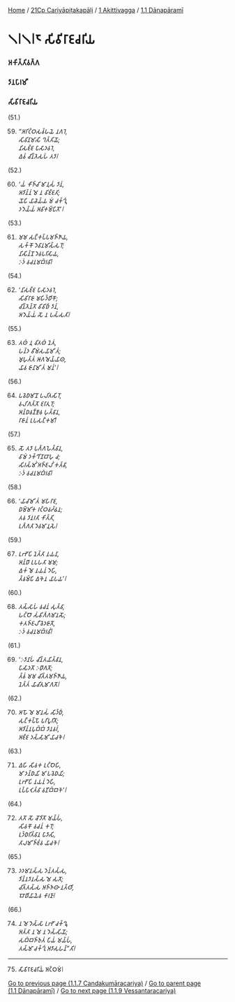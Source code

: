 
[Home](/) / [21Cp Cariyāpiṭakapāḷi](/tipitaka/21Cp.md) / [1 Akittivagga](/tipitaka/21Cp/1.md) / [1.1 Dānapāramī](/tipitaka/21Cp/1/1.1.md)

# 𑁧𑁇𑁧𑁇𑁮 𑀲𑀺𑀯𑀺𑀭𑀸𑀚𑀘𑀭𑀺𑀬

### 𑀅𑀓𑀺𑀢𑁆𑀢𑀺𑀯𑀕𑁆𑀕

### 𑀤𑀸𑀦𑀧𑀸𑀭𑀫𑀻

### 𑀲𑀺𑀯𑀺𑀭𑀸𑀚𑀘𑀭𑀺𑀬

(51.)

59. _“𑀅𑀭𑀺𑀝𑁆𑀞𑀲𑀯𑁆𑀳𑀬𑁂 𑀦𑀕𑀭𑁂,_  
_𑀲𑀺𑀯𑀺𑀦𑀸𑀫𑀸𑀲𑀺 𑀔𑀢𑁆𑀢𑀺𑀬𑁄;_  
_𑀦𑀺𑀲𑀚𑁆𑀚 𑀧𑀸𑀲𑀸𑀤𑀯𑀭𑁂,_  
_𑀏𑀯𑀁 𑀘𑀺𑀦𑁆𑀢𑁂𑀲𑀳𑀁 𑀢𑀤𑀸𑁇_  


(52.)

60. _‘𑀬𑀁 𑀓𑀺𑀜𑁆𑀘𑀺 𑀫𑀸𑀦𑀼𑀲𑀁 𑀤𑀸𑀦𑀁,_  
_𑀅𑀤𑀺𑀦𑁆𑀦𑀁 𑀫𑁂 𑀦 𑀯𑀺𑀚𑁆𑀚𑀢𑀺;_  
_𑀬𑁄𑀧𑀺 𑀬𑀸𑀘𑁂𑀬𑁆𑀬 𑀫𑀁 𑀘𑀓𑁆𑀔𑀼𑀁,_  
_𑀤𑀤𑁂𑀬𑁆𑀬𑀁 𑀅𑀯𑀺𑀓𑀫𑁆𑀧𑀺𑀢𑁄’𑁇_  


(53.)

61. _𑀫𑀫 𑀲𑀗𑁆𑀓𑀧𑁆𑀧𑀫𑀜𑁆𑀜𑀸𑀬,_  
_𑀲𑀓𑁆𑀓𑁄 𑀤𑁂𑀯𑀸𑀦𑀫𑀺𑀲𑁆𑀲𑀭𑁄;_  
_𑀦𑀺𑀲𑀺𑀦𑁆𑀦𑁄 𑀤𑁂𑀯𑀧𑀭𑀺𑀲𑀸𑀬,_  
_𑀇𑀤𑀁 𑀯𑀘𑀦𑀫𑀩𑁆𑀭𑀯𑀺𑁇_  


(54.)

62. _‘𑀦𑀺𑀲𑀚𑁆𑀚 𑀧𑀸𑀲𑀸𑀤𑀯𑀭𑁂,_  
_𑀲𑀺𑀯𑀺𑀭𑀸𑀚𑀸 𑀫𑀳𑀺𑀤𑁆𑀥𑀺𑀓𑁄;_  
_𑀘𑀺𑀦𑁆𑀢𑁂𑀦𑁆𑀢𑁄 𑀯𑀺𑀯𑀺𑀥𑀁 𑀤𑀸𑀦𑀁,_  
_𑀅𑀤𑁂𑀬𑁆𑀬𑀁 𑀲𑁄 𑀦 𑀧𑀲𑁆𑀲𑀢𑀺𑁇_  


(55.)

63. _𑀢𑀣𑀁 𑀦𑀼 𑀯𑀺𑀢𑀣𑀁 𑀦𑁂𑀢𑀁,_  
_𑀳𑀦𑁆𑀤 𑀯𑀻𑀫𑀁𑀲𑀬𑀸𑀫𑀺 𑀢𑀁;_  
_𑀫𑀼𑀳𑀼𑀢𑁆𑀢𑀁 𑀆𑀕𑀫𑁂𑀬𑁆𑀬𑀸𑀣,_  
_𑀬𑀸𑀯 𑀚𑀸𑀦𑀸𑀫𑀺 𑀢𑀁 𑀫𑀦𑀁’𑁇_  


(56.)

64. _𑀧𑀯𑁂𑀥𑀫𑀸𑀦𑁄 𑀧𑀮𑀺𑀢𑀲𑀺𑀭𑁄,_  
_𑀯𑀮𑀺𑀕𑀢𑁆𑀢𑁄 𑀚𑀭𑀸𑀢𑀼𑀭𑁄;_  
_𑀅𑀦𑁆𑀥𑀯𑀡𑁆𑀡𑁄𑀯 𑀳𑀼𑀢𑁆𑀯𑀸𑀦,_  
_𑀭𑀸𑀚𑀸𑀦𑀁 𑀉𑀧𑀲𑀗𑁆𑀓𑀫𑀺𑁇_  


(57.)

65. _𑀲𑁄 𑀢𑀤𑀸 𑀧𑀕𑁆𑀕𑀳𑁂𑀢𑁆𑀯𑀸𑀦,_  
_𑀯𑀸𑀫𑀁 𑀤𑀓𑁆𑀔𑀺𑀡𑀩𑀸𑀳𑀼 𑀘;_  
_𑀲𑀺𑀭𑀲𑁆𑀫𑀺𑀁 𑀅𑀜𑁆𑀚𑀮𑀺𑀁 𑀓𑀢𑁆𑀯𑀸,_  
_𑀇𑀤𑀁 𑀯𑀘𑀦𑀫𑀩𑁆𑀭𑀯𑀺𑁇_  


(58.)

66. _‘𑀬𑀸𑀘𑀸𑀫𑀺 𑀢𑀁 𑀫𑀳𑀸𑀭𑀸𑀚,_  
_𑀥𑀫𑁆𑀫𑀺𑀓 𑀭𑀝𑁆𑀞𑀯𑀟𑁆𑀠𑀦;_  
_𑀢𑀯 𑀤𑀸𑀦𑀭𑀢𑀸 𑀓𑀺𑀢𑁆𑀢𑀺,_  
_𑀉𑀕𑁆𑀕𑀢𑀸 𑀤𑁂𑀯𑀫𑀸𑀦𑀼𑀲𑁂𑁇_  


(59.)

67. _𑀉𑀪𑁄𑀧𑀺 𑀦𑁂𑀢𑁆𑀢𑀸 𑀦𑀬𑀦𑀸,_  
_𑀅𑀦𑁆𑀥𑀸 𑀉𑀧𑀳𑀢𑀸 𑀫𑀫;_  
_𑀏𑀓𑀁 𑀫𑁂 𑀦𑀬𑀦𑀁 𑀤𑁂𑀳𑀺,_  
_𑀢𑁆𑀯𑀫𑁆𑀧𑀺 𑀏𑀓𑁂𑀦 𑀬𑀸𑀧𑀬’𑁇_  


(60.)

68. _𑀢𑀲𑁆𑀲𑀸𑀳𑀁 𑀯𑀘𑀦𑀁 𑀲𑀼𑀢𑁆𑀯𑀸,_  
_𑀳𑀝𑁆𑀞𑁄 𑀲𑀁𑀯𑀺𑀕𑁆𑀕𑀫𑀸𑀦𑀲𑁄;_  
_𑀓𑀢𑀜𑁆𑀚𑀮𑀻 𑀯𑁂𑀤𑀚𑀸𑀢𑁄,_  
_𑀇𑀤𑀁 𑀯𑀘𑀦𑀫𑀩𑁆𑀭𑀯𑀺𑀁𑁇_  


(61.)

69. _‘𑀇𑀤𑀸𑀦𑀸𑀳𑀁 𑀘𑀺𑀦𑁆𑀢𑀬𑀺𑀢𑁆𑀯𑀸𑀦,_  
_𑀧𑀸𑀲𑀸𑀤𑀢𑁄 𑀇𑀥𑀸𑀕𑀢𑁄;_  
_𑀢𑁆𑀯𑀁 𑀫𑀫 𑀘𑀺𑀢𑁆𑀢𑀫𑀜𑁆𑀜𑀸𑀬,_  
_𑀦𑁂𑀢𑁆𑀢𑀁 𑀬𑀸𑀘𑀺𑀢𑀼𑀫𑀸𑀕𑀢𑁄𑁇_  


(62.)

70. _𑀅𑀳𑁄 𑀫𑁂 𑀫𑀸𑀦𑀲𑀁 𑀲𑀺𑀤𑁆𑀥𑀁,_  
_𑀲𑀗𑁆𑀓𑀧𑁆𑀧𑁄 𑀧𑀭𑀺𑀧𑀽𑀭𑀺𑀢𑁄;_  
_𑀅𑀤𑀺𑀦𑁆𑀦𑀧𑀼𑀩𑁆𑀩𑀁 𑀤𑀸𑀦𑀯𑀭𑀁,_  
_𑀅𑀚𑁆𑀚 𑀤𑀲𑁆𑀲𑀸𑀫𑀺 𑀬𑀸𑀘𑀓𑁂𑁇_  


(63.)

71. _𑀏𑀳𑀺 𑀲𑀺𑀯𑀓 𑀉𑀝𑁆𑀞𑁂𑀳𑀺,_  
_𑀫𑀸 𑀤𑀦𑁆𑀥𑀬𑀺 𑀫𑀸 𑀧𑀯𑁂𑀥𑀬𑀺;_  
_𑀉𑀪𑁄𑀧𑀺 𑀦𑀬𑀦𑀁 𑀤𑁂𑀳𑀺,_  
_𑀉𑀧𑁆𑀧𑀸𑀝𑁂𑀢𑁆𑀯𑀸 𑀯𑀡𑀺𑀩𑁆𑀩𑀓𑁂’𑁇_  


(64.)

72. _𑀢𑀢𑁄 𑀲𑁄 𑀘𑁄𑀤𑀺𑀢𑁄 𑀫𑀬𑁆𑀳𑀁,_  
_𑀲𑀺𑀯𑀓𑁄 𑀯𑀘𑀦𑀁 𑀓𑀭𑁄;_  
_𑀉𑀤𑁆𑀥𑀭𑀺𑀢𑁆𑀯𑀸𑀦 𑀧𑀸𑀤𑀸𑀲𑀺,_  
_𑀢𑀸𑀮𑀫𑀺𑀜𑁆𑀚𑀁𑀯 𑀬𑀸𑀘𑀓𑁂𑁇_  


(65.)

73. _𑀤𑀤𑀫𑀸𑀦𑀲𑁆𑀲 𑀤𑁂𑀦𑁆𑀢𑀲𑁆𑀲,_  
_𑀤𑀺𑀦𑁆𑀦𑀤𑀸𑀦𑀲𑁆𑀲 𑀫𑁂 𑀲𑀢𑁄;_  
_𑀘𑀺𑀢𑁆𑀢𑀲𑁆𑀲 𑀅𑀜𑁆𑀜𑀣𑀸 𑀦𑀢𑁆𑀣𑀺,_  
_𑀩𑁄𑀥𑀺𑀬𑀸𑀬𑁂𑀯 𑀓𑀸𑀭𑀡𑀸𑁇_  


(66.)

74. _𑀦 𑀫𑁂 𑀤𑁂𑀲𑁆𑀲𑀸 𑀉𑀪𑁄 𑀘𑀓𑁆𑀔𑀽,_  
_𑀅𑀢𑁆𑀢𑀸 𑀦 𑀫𑁂 𑀦 𑀤𑁂𑀲𑁆𑀲𑀺𑀬𑁄;_  
_𑀲𑀩𑁆𑀩𑀜𑁆𑀜𑀼𑀢𑀁 𑀧𑀺𑀬𑀁 𑀫𑀬𑁆𑀳𑀁,_  
_𑀢𑀲𑁆𑀫𑀸 𑀘𑀓𑁆𑀔𑀼𑀁 𑀅𑀤𑀸𑀲𑀳𑀦𑁆”𑀢𑀺𑁇_  


---

75. 𑀲𑀺𑀯𑀺𑀭𑀸𑀚𑀘𑀭𑀺𑀬𑀁 𑀅𑀝𑁆𑀞𑀫𑀁𑁇



[Go to previous page (1.1.7 Candakumāracariya)](/tipitaka/21Cp/1/1.1/1.1.7.md) / [Go to parent page (1.1 Dānapāramī)](/tipitaka/21Cp/1/1.1.md) / [Go to next page (1.1.9 Vessantaracariya)](/tipitaka/21Cp/1/1.1/1.1.9.md)


